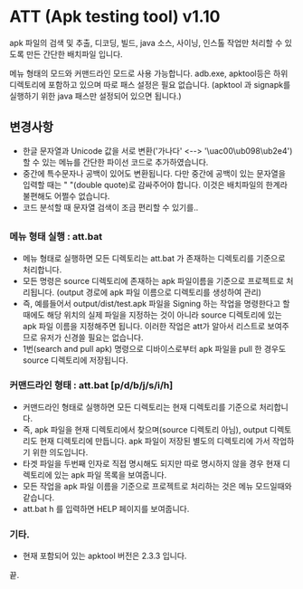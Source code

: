 # ATT (Apk testing tool) v1.10

apk 파일의 검색 및 추출, 디코딩, 빌드, java 소스, 사이닝, 인스톨 작업만 처리할 수 있도록 만든 간단한 배치파일 입니다.

메뉴 형태의 모드와 커맨드라인 모드로 사용 가능합니다. 
adb.exe, apktool등은 하위 디렉토리에 포함하고 있으며 따로 패스 설정은 필요 없습니다. (apktool 과 signapk를 실행하기 위한 java 패스만 설정되어 있으면 됩니다.)

## 변경사항
- 한글 문자열과 Unicode 값을 서로 변환('가나다' <--> '\uac00\ub098\ub2e4') 할 수 있는 메뉴를 간단한 파이선 코드로 추가하였습니다.
- 중간에 특수문자나 공백이 있어도 변환됩니다. 다만 중간에 공백이 있는 문자열을 입력할 때는 " "(double quote)로 감싸주어야 합니다. 이것은 배치파일의 한계라 불편해도 어쩔수 없습니다.
- 코드 분석할 때 문자열 검색이 조금 편리할 수 있기를..


## 
### 메뉴 형태 실행 : att.bat
- 메뉴 형태로 실행하면 모든 디렉토리는 att.bat 가 존재하는 디렉토리를 기준으로 처리합니다.
- 모든 명령은 source 디렉토리에 존재하는 apk 파일이름을 기준으로 프로젝트로 처리됩니다. (output 경로에 apk 파일 이름으로 디렉토리를 생성하여 관리)
- 즉, 예를들어서 output/dist/test.apk 파일을 Signing 하는 작업을 명령한다고 할 때에도 해당 위치의 실제 파일을 지정하는 것이 아니라 source 디렉토리에 있는 apk 파일 이름을 지정해주면 됩니다. 이러한 작업은 att가 알아서 리스트로 보여주므로 유저가 신경쓸 필요는 없습니다.
- 1번(search and pull apk) 명령으로 디바이스로부터 apk 파일을 pull 한 경우도 source 디렉토리에 저장됩니다.


### 커맨드라인 형태  : att.bat [p/d/b/j/s/i/h]
- 커맨드라인 형태로 실행하면 모든 디렉토리는 현재 디렉토리를 기준으로 처리합니다.
- 즉, apk 파일을 현재 디렉토리에서 찾으며(source 디렉토리 아님), output 디렉토리도 현재 디렉토리에 만듭니다. apk 파일이 저장된 별도의 디렉토리에 가서 작업하기 위한 의도입니다.
- 타겟 파일을 두번째 인자로 직접 명시해도 되지만 따로 명시하지 않을 경우 현재 디렉토리에 있는 apk 파일 목록을 보여줍니다.
- 모든 작업을 apk 파일 이름을 기준으로 프로젝트로 처리하는 것은 메뉴 모드일때와 같습니다.
- att.bat h 를 입력하면 HELP 페이지를 보여줍니다.


### 기타.
- 현재 포함되어 있는 apktool 버전은 2.3.3 입니다.

끝.



